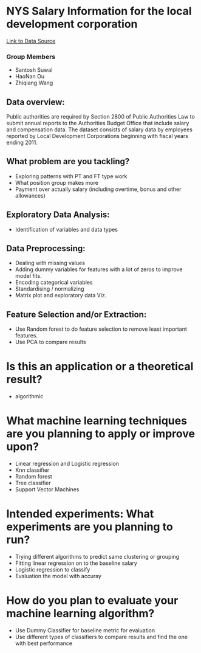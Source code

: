# NYS Salary Information for the local development corporation

[Link to Data Source](https://www.kaggle.com/new-york-state/nys-salary-information-for-the-public-sector)

### Group Members
- Santosh Suwal
- HaoNan Ou
- Zhiqiang Wang

## Data overview:
Public authorities are required by Section 2800 of Public Authorities Law to submit annual reports to the Authorities Budget Office that include salary and compensation data. 
The dataset consists of salary data by employees reported by Local Development Corporations beginning with fiscal years ending 2011.

## What problem are you tackling?
- Exploring patterns with PT and FT type work
- What position group makes more
- Payment over actually salary (including overtime, bonus and other allowances)

## Exploratory Data Analysis:
- Identification of variables and data types

## Data Preprocessing:
- Dealing with missing values
- Adding dummy variables for features with a lot of zeros to improve model fits.
- Encoding categorical variables
- Standardising / normalizing 
- Matrix plot and exploratory data Viz.

## Feature Selection and/or Extraction:
- Use Random forest to do feature selection to remove least important features.
- Use PCA to compare results

# Is this an application or a theoretical result? 
- algorithmic

# What machine learning techniques are you planning to apply or improve upon? 
- Linear regression and Logistic regression
- Knn classifier
- Random forest
- Tree classifier
- Support Vector Machines

# Intended experiments: What experiments are you planning to run? 
- Trying different algorithms to predict same clustering or grouping
- Fitting linear regression on to the baseline salary
- Logistic regression to classify
- Evaluation the model with accuray

# How do you plan to evaluate your machine learning algorithm? 
- Use Dummy Classifier for baseline metric for evaluation
- Use different types of classifiers to compare results and find the one with best performance

